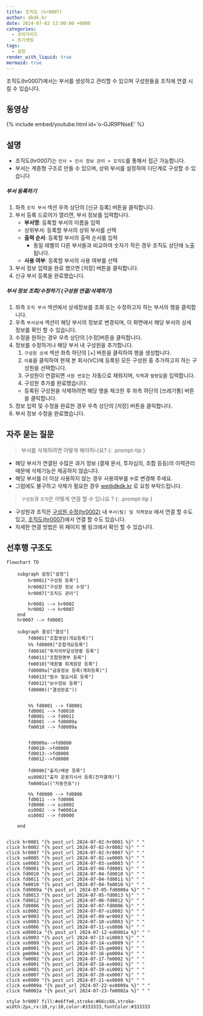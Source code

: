 ```yaml
---
title: 조직도 (hr0007)
author: dkdk.kr
date: 2024-07-02 13:00:00 +0800
categories:
  - 코어가이드
  - 초기셋팅
tags:
  - 설정
render_with_liquid: true
mermaid: true
---
```

조직도(hr0007)에서는 부서를 생성하고 관리할 수 있으며 구성원들을 조직에 연결 시킬 수 있습니다. 

## 동영상

{% include embed/youtube.html id='o-GJR9PNseE' %}

## 설명

- 조직도(hr0007)는 `인사 > 인사 정보 관리 > 조직도`를 통해서 접근 가능합니다.
- 부서는 계층형 구조로 만들 수 있으며, 상위 부서를 설정하여 다단계로 구성할 수 있습니다

##### 부서 등록하기
1. 좌측 `조직 부서` 섹션 우측 상단의 [신규 등록] 버튼을 클릭합니다.
2. 부서 등록 드로어가 열리면, 부서 정보를 입력합니다.
	* **부서명**: 등록할 부서의 이름을 입력
	- 상위부서: 등록할 부서의 상위 부서를 선택
	- **출력 순서**: 등록할 부서의 출력 순서를 입력
		- 동일 레벨의 다른 부서들과 비교하여 숫자가 작은 경우 조직도 상단에 노출됩니다. 
	- **사용 여부**: 등록할 부서의 사용 여부를 선택
3. 부서 정보 입력을 완료 했으면 [저장] 버튼을 클릭합니다.
4. 신규 부서 등록을 완료했습니다.

##### 부서 정보 조회/수정하기 (구성원 연결/삭제하기)
1. 좌측 `조직 부서` 섹션에서 상세정보를 조회 또는 수정하고자 하는 부서의 행을 클릭합니다.
2. 우측 `부서상세` 섹션이 해당 부서의 정보로 변경되며, 이 화면에서 해당 부서의 상세 정보를 확인 할 수 있습니다.
3. 수정을 원하는 경우 우측 상단의 [수정]버튼을 클릭합니다.
4. 정보를 수정하거나 해당 부서 내 구성원을 추가합니다.
	1. `구성원 상세` 섹션 좌측 하단의 [+] 버튼을 클릭하여 행을 생성합니다.
	2. `이름`을 클릭하여 현재 본 회사(VC)에 등록된 모든 구성원 중 추가하고자 하는 구성원을 선택합니다.
	3. 구성원이 연결되면 `사원 번호`는 자동으로 채워지며, `직책`과 `발령일`을 입력합니다.
	4. 구성원 추가를 완료했습니다.
	- 등록된 구성원을 삭제하려면 해당 행을 체크한 후 좌측 하단의 [쓰레기통] 버튼을 클릭합니다.
5. 정보 입력 및 수정을 완료한 경우 우측 상단의 [저장] 버튼을 클릭합니다.
6. 부서 정보 수정을 완료했습니다.

## 자주 묻는 질문

> 부서를 삭제하려면 어떻게 해야하나요?
{: .prompt-tip }
- 해당 부서가 연결된 수많은 과거 정보 (결재 문서, 투자심의, 조합 등등)의 이력관리 때문에 삭제기능은 제공하지 않습니다.
- 해당 부서를 더 이상 사용하지 않는 경우 사용여부를 `부`로 변경해 주세요.
- 그럼에도 불구하고 삭제가 필요한 경우 we@dkdk.kr 로 요청 부탁드립니다.

> `구성원`과 `조직`은 어떻게 연결 할 수 있나요 ?
{: .prompt-tip }
- 구성원과 조직은 [구성원 수정(hr0002)](https://guide.vcworks.kr/posts/hr0002/) 내 `부서(팀) 및 직책정보` 에서 연결 할 수도 있고, [조직도(hr0007)](https://guide.vcworks.kr/posts/hr0007/)에서 연결 할 수도 있습니다.
- 자세한 연결 방법은 위 페이지 별 링크에서 확인 할 수 있습니다.



## 선후행 구조도

```mermaid
flowchart TD

    subgraph 설정["설정"]
        hr0001["구성원 등록"]
        hr0002["구성원 정보 수정"]
        hr0007["조직도 관리"]

        hr0001 --> hr0002
        hr0002 --> hr0007    
    end
    hr0007 --> fd0001

    subgraph 결성["결성"]
        fd0001["조합생성(개요등록)"]
        %% fd0009["조합개요등록"]
        fd0010["투자의무달성현황 등록"]
        fd0011["조합원명부 등록"]
        fm0010["재원별 회계원장 등록"]
        fd0009a["금융정보 등록(계좌등록)"]
        fd0013["필수 필요서류 등록"]
        fd0012["보수정보 등록"]
        fd0000(("결성완료"))

        
        %% fd0001 --> fd0001
        fd0001 --> fd0010
        fd0001 --> fd0011 
        fd0001 --> fd0009a 
        fm0010 --> fd0009a


        fd0009a-->fd0000
        fd0010-->fd0000
        fd0013-->fd0000
        fd0012-->fd0000

        fd0006["출자/배분 등록"]
        oi0002["출자 운용지시서 등록(전자결재)"]
        fm0001a(("자동전표"))

        %% fd0000 --> fd0006
        fd0011 --> fd0006
        fd0006 --> oi0002 
        oi0002 --> fm0001a
        oi0002 --> fd0000

    end

    
click hr0001 "{% post_url 2024-07-02-hr0001 %}" " "
click hr0002 "{% post_url 2024-07-02-hr0002 %}" " "
click hr0007 "{% post_url 2024-07-02-hr0007 %}" " "
click se0005 "{% post_url 2024-07-02-se0005 %}" " "
click se0003 "{% post_url 2024-07-03-se0003 %}" " "
click fd0001 "{% post_url 2024-07-04-fd0001 %}" " "
click fd0010 "{% post_url 2024-07-04-fd0010 %}" " "
click fd0011 "{% post_url 2024-07-04-fd0011 %}" " "
click fm0010 "{% post_url 2024-07-04-fm0010 %}" " "
click fd0009a "{% post_url 2024-07-05-fd0009a %}" " "
click fd0013 "{% post_url 2024-07-05-fd0013 %}" " "
click fd0012 "{% post_url 2024-07-06-fd0012 %}" " "
click fd0006 "{% post_url 2024-07-07-fd0006 %}" " "
click oi0002 "{% post_url 2024-07-07-oi0002 %}" " "
click wr0003 "{% post_url 2024-07-09-wr0003 %}" " "
click vs0003 "{% post_url 2024-07-10-vs0003 %}" " "
click vs0006 "{% post_url 2024-07-11-vs0006 %}" " "
click ed0001a "{% post_url 2024-07-12-ed0001a %}" " "
click oi0003 "{% post_url 2024-07-13-oi0003 %}" " "
click vs0009 "{% post_url 2024-07-14-vs0009 %}" " "
click pm0001 "{% post_url 2024-07-15-pm0001 %}" " "
click pm0004 "{% post_url 2024-07-16-pm0004 %}" " "
click fm0002 "{% post_url 2024-07-17-fm0002 %}" " "
click ex0001 "{% post_url 2024-07-18-ex0001 %}" " "
click oi0001 "{% post_url 2024-07-19-oi0001 %}" " "
click ex0007 "{% post_url 2024-07-20-ex0007 %}" " "
click ex0009 "{% post_url 2024-07-21-ex0009 %}" " "
click ex0009a "{% post_url 2024-07-22-ex0009a %}" " "
click fm0002a "{% post_url 2024-07-23-fm0002a %}" " "

style hr0007 fill:#e6ffe6,stroke:#66cc66,stroke-width:2px,rx:10,ry:10,color:#333333,fontColor:#333333
```
